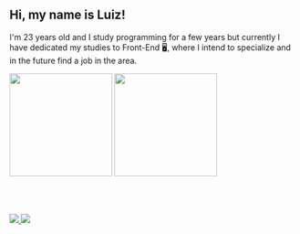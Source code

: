 ## Hi, my name is Luiz!


I'm 23 years old and I study programming for a few years but currently I have dedicated my studies to Front-End 🖥️,
where I intend to specialize and in the future find a job in the area. 

<div style="display: inline_block">
  <img height="180em" src="https://github-readme-stats.vercel.app/api?username=luizedu-ms&show_icons=true&theme=dark&include_all_commits=true&count_private=true" />
  
  <img height="180em" src="https://github-readme-stats.vercel.app/api/top-langs/?username=luizedu-ms&layout=compact&langs_count=16&theme=dark" />
</div>
<br>
  
 ##
  
<br>
<div>
  <a href="https://www.linkedin.com/in/luizms/"><img src="https://img.shields.io/badge/LinkedIn-0077B5?style=for-the-badge&logo=linkedin&logoColor=white"/>   </a>
  <a href="https://www.instagram.com/luizedu.ms/?hl=pt"> <img src="https://img.shields.io/badge/Instagram-E4405F?style=for-the-badge&logo=instagram&logoColor=white"/></a>
</div>
<!---
luizedu-ms/luizedu-ms is a ✨ special ✨ repository because its `README.md` (this file) appears on your GitHub profile.
You can click the Preview link to take a look at your changes.
--->
